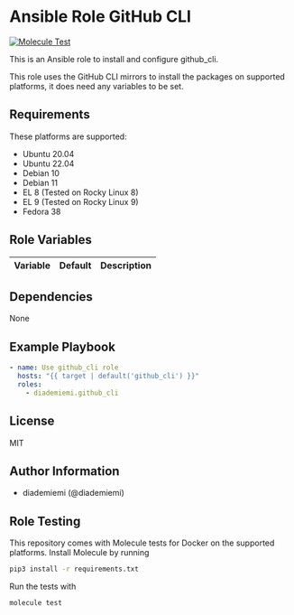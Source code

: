 Ansible Role GitHub CLI
=========

[![Molecule Test](https://github.com/diademiemi/ansible_role_github_cli/actions/workflows/molecule.yml/badge.svg)](https://github.com/diademiemi/ansible_role_github_cli/actions/workflows/molecule.yml)

This is an Ansible role to install and configure github_cli.

This role uses the GitHub CLI mirrors to install the packages on supported platforms, it does need any variables to be set.

Requirements
------------
These platforms are supported:
- Ubuntu 20.04  
- Ubuntu 22.04  
- Debian 10  
- Debian 11  
- EL 8 (Tested on Rocky Linux 8)  
- EL 9 (Tested on Rocky Linux 9)  
- Fedora 38  

<!-- 
- List hardware requirements here  
-->

Role Variables
--------------

Variable | Default | Description
--- | --- | ---
<!--
`variable` | `default` | Variable example
`long_variable` | See [defaults/main.yml](./defaults/main.yml) | Variable referring to defaults
`distro_specific_variable` | See [vars/debian.yml](./vars/debian.yml) | Variable referring to distro-specific variables
-->

Dependencies
------------
<!-- List dependencies on other roles or criteria -->
None

Example Playbook
----------------

```yaml
- name: Use github_cli role
  hosts: "{{ target | default('github_cli') }}"
  roles:
    - diademiemi.github_cli
```

License
-------

MIT

Author Information
------------------

- diademiemi (@diademiemi)

Role Testing
------------

This repository comes with Molecule tests for Docker on the supported platforms.
Install Molecule by running
```bash
pip3 install -r requirements.txt
```

Run the tests with
```bash
molecule test
```
